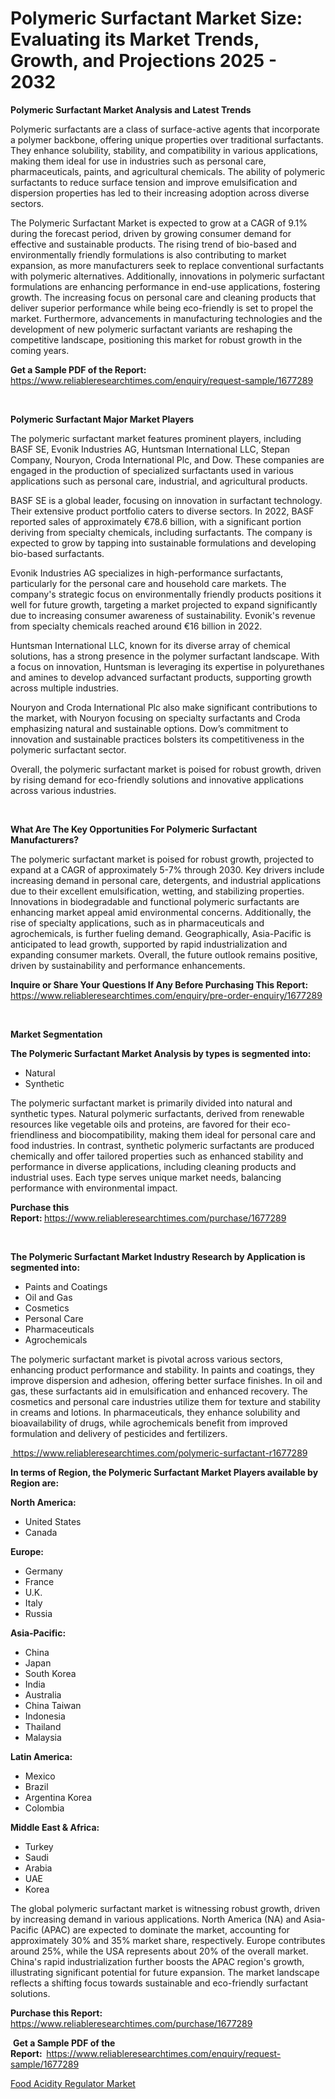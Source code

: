 <p><h1>Polymeric Surfactant Market Size: Evaluating its Market Trends, Growth, and Projections 2025 - 2032</h1></p><p><strong>Polymeric Surfactant Market Analysis and Latest Trends</strong></p>
<p><p>Polymeric surfactants are a class of surface-active agents that incorporate a polymer backbone, offering unique properties over traditional surfactants. They enhance solubility, stability, and compatibility in various applications, making them ideal for use in industries such as personal care, pharmaceuticals, paints, and agricultural chemicals. The ability of polymeric surfactants to reduce surface tension and improve emulsification and dispersion properties has led to their increasing adoption across diverse sectors.</p><p>The Polymeric Surfactant Market is expected to grow at a CAGR of 9.1% during the forecast period, driven by growing consumer demand for effective and sustainable products. The rising trend of bio-based and environmentally friendly formulations is also contributing to market expansion, as more manufacturers seek to replace conventional surfactants with polymeric alternatives. Additionally, innovations in polymeric surfactant formulations are enhancing performance in end-use applications, fostering growth. The increasing focus on personal care and cleaning products that deliver superior performance while being eco-friendly is set to propel the market. Furthermore, advancements in manufacturing technologies and the development of new polymeric surfactant variants are reshaping the competitive landscape, positioning this market for robust growth in the coming years.</p></p>
<p><strong>Get a Sample PDF of the Report:&nbsp;</strong> <a href="https://www.reliableresearchtimes.com/enquiry/request-sample/1677289?utm_campaign=2123&utm_medium=2&utm_source=Github&utm_content=ia&utm_term=31012025&utm_id=polymeric-surfactant">https://www.reliableresearchtimes.com/enquiry/request-sample/1677289</a></p>
<p>&nbsp;</p>
<p><strong>Polymeric Surfactant Major Market Players</strong></p>
<p><p>The polymeric surfactant market features prominent players, including BASF SE, Evonik Industries AG, Huntsman International LLC, Stepan Company, Nouryon, Croda International Plc, and Dow. These companies are engaged in the production of specialized surfactants used in various applications such as personal care, industrial, and agricultural products.</p><p>BASF SE is a global leader, focusing on innovation in surfactant technology. Their extensive product portfolio caters to diverse sectors. In 2022, BASF reported sales of approximately €78.6 billion, with a significant portion deriving from specialty chemicals, including surfactants. The company is expected to grow by tapping into sustainable formulations and developing bio-based surfactants.</p><p>Evonik Industries AG specializes in high-performance surfactants, particularly for the personal care and household care markets. The company's strategic focus on environmentally friendly products positions it well for future growth, targeting a market projected to expand significantly due to increasing consumer awareness of sustainability. Evonik's revenue from specialty chemicals reached around €16 billion in 2022.</p><p>Huntsman International LLC, known for its diverse array of chemical solutions, has a strong presence in the polymer surfactant landscape. With a focus on innovation, Huntsman is leveraging its expertise in polyurethanes and amines to develop advanced surfactant products, supporting growth across multiple industries.</p><p>Nouryon and Croda International Plc also make significant contributions to the market, with Nouryon focusing on specialty surfactants and Croda emphasizing natural and sustainable options. Dow’s commitment to innovation and sustainable practices bolsters its competitiveness in the polymeric surfactant sector.</p><p>Overall, the polymeric surfactant market is poised for robust growth, driven by rising demand for eco-friendly solutions and innovative applications across various industries.</p></p>
<p>&nbsp;</p>
<p><strong>What Are The Key Opportunities For Polymeric Surfactant Manufacturers?</strong></p>
<p><p>The polymeric surfactant market is poised for robust growth, projected to expand at a CAGR of approximately 5-7% through 2030. Key drivers include increasing demand in personal care, detergents, and industrial applications due to their excellent emulsification, wetting, and stabilizing properties. Innovations in biodegradable and functional polymeric surfactants are enhancing market appeal amid environmental concerns. Additionally, the rise of specialty applications, such as in pharmaceuticals and agrochemicals, is further fueling demand. Geographically, Asia-Pacific is anticipated to lead growth, supported by rapid industrialization and expanding consumer markets. Overall, the future outlook remains positive, driven by sustainability and performance enhancements.</p></p>
<p><strong>Inquire or Share Your Questions If Any Before Purchasing This Report:</strong> <a href="https://www.reliableresearchtimes.com/enquiry/pre-order-enquiry/1677289?utm_campaign=2123&utm_medium=2&utm_source=Github&utm_content=ia&utm_term=31012025&utm_id=polymeric-surfactant">https://www.reliableresearchtimes.com/enquiry/pre-order-enquiry/1677289</a></p>
<p>&nbsp;</p>
<p><strong>Market Segmentation</strong></p>
<p><strong>The Polymeric Surfactant Market Analysis by types is segmented into:</strong></p>
<p><ul><li>Natural</li><li>Synthetic</li></ul></p>
<p><p>The polymeric surfactant market is primarily divided into natural and synthetic types. Natural polymeric surfactants, derived from renewable resources like vegetable oils and proteins, are favored for their eco-friendliness and biocompatibility, making them ideal for personal care and food industries. In contrast, synthetic polymeric surfactants are produced chemically and offer tailored properties such as enhanced stability and performance in diverse applications, including cleaning products and industrial uses. Each type serves unique market needs, balancing performance with environmental impact.</p></p>
<p><strong>Purchase this Report:&nbsp;</strong><a href="https://www.reliableresearchtimes.com/purchase/1677289?utm_campaign=2123&utm_medium=2&utm_source=Github&utm_content=ia&utm_term=31012025&utm_id=polymeric-surfactant">https://www.reliableresearchtimes.com/purchase/1677289</a></p>
<p>&nbsp;</p>
<p><strong>The Polymeric Surfactant Market Industry Research by Application is segmented into:</strong></p>
<p><ul><li>Paints and Coatings</li><li>Oil and Gas</li><li>Cosmetics</li><li>Personal Care</li><li>Pharmaceuticals</li><li>Agrochemicals</li></ul></p>
<p><p>The polymeric surfactant market is pivotal across various sectors, enhancing product performance and stability. In paints and coatings, they improve dispersion and adhesion, offering better surface finishes. In oil and gas, these surfactants aid in emulsification and enhanced recovery. The cosmetics and personal care industries utilize them for texture and stability in creams and lotions. In pharmaceuticals, they enhance solubility and bioavailability of drugs, while agrochemicals benefit from improved formulation and delivery of pesticides and fertilizers.</p></p>
<p><a href="https://www.reliableresearchtimes.com/polymeric-surfactant-r1677289?utm_campaign=2123&utm_medium=2&utm_source=Github&utm_content=ia&utm_term=31012025&utm_id=polymeric-surfactant">&nbsp;https://www.reliableresearchtimes.com/polymeric-surfactant-r1677289</a></p>
<p><strong>In terms of Region, the Polymeric Surfactant Market Players available by Region are:</strong></p>
<p>
    <p> <strong> North America: </strong>
        <ul>
            <li>United States</li>
            <li>Canada</li>
        </ul>
        </p> 
    <p> <strong> Europe: </strong>
        <ul>
            <li>Germany</li>
            <li>France</li>
            <li>U.K.</li>
            <li>Italy</li>
            <li>Russia</li>
        </ul>
        </p> 
    <p> <strong> Asia-Pacific: </strong>
        <ul>
            <li>China</li>
            <li>Japan</li>
            <li>South Korea</li>
            <li>India</li>
            <li>Australia</li>
            <li>China Taiwan</li>
            <li>Indonesia</li>
            <li>Thailand</li>
            <li>Malaysia</li>
        </ul>
        </p> 
    <p> <strong> Latin America: </strong>
        <ul>
            <li>Mexico</li>
            <li>Brazil</li>
            <li>Argentina Korea</li>
            <li>Colombia</li>
        </ul>
        </p> 
    <p> <strong> Middle East & Africa: </strong>
        <ul>
            <li>Turkey</li>
            <li>Saudi</li>
            <li>Arabia</li>
            <li>UAE</li>
            <li>Korea</li>
        </ul>
    </p>
    </p>
<p><p>The global polymeric surfactant market is witnessing robust growth, driven by increasing demand in various applications. North America (NA) and Asia-Pacific (APAC) are expected to dominate the market, accounting for approximately 30% and 35% market share, respectively. Europe contributes around 25%, while the USA represents about 20% of the overall market. China's rapid industrialization further boosts the APAC region's growth, illustrating significant potential for future expansion. The market landscape reflects a shifting focus towards sustainable and eco-friendly surfactant solutions.</p></p>
<p><strong>Purchase this Report: </strong><a href="https://www.reliableresearchtimes.com/purchase/1677289?utm_campaign=2123&utm_medium=2&utm_source=Github&utm_content=ia&utm_term=31012025&utm_id=polymeric-surfactant">https://www.reliableresearchtimes.com/purchase/1677289</a></p>
<p>&nbsp;<strong>Get a Sample PDF of the Report:&nbsp;&nbsp;</strong><a href="https://www.reliableresearchtimes.com/enquiry/request-sample/1677289?utm_campaign=2123&utm_medium=2&utm_source=Github&utm_content=ia&utm_term=31012025&utm_id=polymeric-surfactant">https://www.reliableresearchtimes.com/enquiry/request-sample/1677289</a></p>
<p><strong></strong></p>
<p><p><a href="https://github.com/mcfred89/Market-Research-Report-List-1/blob/main/food-acidity-regulator-market.md?utm_campaign=2123&utm_medium=2&utm_source=Github&utm_content=ia&utm_term=31012025&utm_id=polymeric-surfactant">Food Acidity Regulator Market</a></p></p>